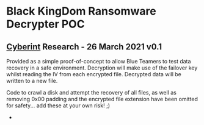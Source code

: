 # Black KingDom Ransomware Decrypter POC
## [Cyberint](https://blog.cyberint.com) Research - 26 March 2021 v0.1

Provided as a simple proof-of-concept to allow Blue Teamers to test data recovery in a safe environment. Decryption will make use of the failover key whilst reading the IV from each encrypted file. Decrypted data will be written to a new file.

Code to crawl a disk and attempt the recovery of all files, as well as removing 0x00 padding and the encrypted file extension have been omitted for safety... add these at your own risk! ;)

* <script>.py - The decyption PoC, written in Python 3 and should be supplied a single Black KingDom encrypted file path/name as an argument.
* encrypted[123].txt - Example Black KingDom encrypted files (from the Python directory on my test VM) for testing purposes... note the IV differs per file!
* encrypted[123].txt.decrypted - Proof that the tool works when the data is encrypted using the failover key.

By all means rewrite this code or wrap it in a directory walker to decrypt everything on an impacted server BUT consider that it will create new files (disk space?) and that it won't handle files that were corrupted by the original process or encrypted multiple times. Furthermore, exercise caution if attempting to automatically remove the 0x00 padding that may have been added to files as well as automatically truncating filenames using some right-trim type method to remove the random 4-7 character file extensions!

Be on the look out for our report that features this script, it should be dropping any time soon on the blog!

---

THIS SCRIPT IS PROVIDED 'AS IS' FOR PROOF-OF-CONCEPT PURPOSES ONLY AND SHOULD NOT BE USED IN PRODUCTION ENVIRONMENTS OR DATA LOSS MAY OCCUR! ATTEMPTS TO DECRYPT DATA SHOULD BE CONDUCTED AGAINST BACKUPS IN A SAFE 'SECONDARY' ENVIRONMENT. NO WARRANTY EXPRESSED OR IMPLIED.
